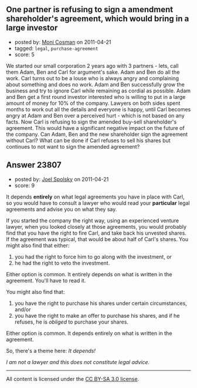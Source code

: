 ## One partner is refusing to sign a amendment shareholder's agreement, which would bring in a large investor

- posted by: [Moni Cosman](https://stackexchange.com/users/-1/9884-moni-cosman) on 2011-04-21
- tagged: `legal`, `purchase-agreement`
- score: 5

We started our small corporation 2 years ago with 3 partners - lets, call them Adam, Ben and Carl for argument's sake. Adam and Ben do all the work.  Carl turns out to be a louse who is always angry and complaining about something and does no work.  Adam and Ben successfully grow the business and try to ignore Carl while remaining as cordial as possible.  Adam and Ben get a first round investor interested who is willing to put in a large amount of money for 10% of the company.  Lawyers on both sides spent months to work out all the details and everyone is happy, until Carl becomes angry at Adam and Ben over a perceived hurt - which is not based on any facts. Now Carl is refusing to sign the amended buy-sell shareholder's agreement. This would have a significant negative impact on the future of the company. Can Adam, Ben and the new shareholder sign the agreement without Carl?  What can be done if Carl refuses to sell his shares but continues to not want to sign the amended agreement?


## Answer 23807

- posted by: [Joel Spolsky](https://stackexchange.com/users/-1/4335-joel-spolsky) on 2011-04-21
- score: 9

It depends **entirely** on what legal agreements you have in place with Carl, so you would have to consult a lawyer who would read your **particular** legal agreements and advise you on what they say.

If you started the company the right way, using an experienced venture lawyer, when you looked closely at those agreements, you would probably find that you have the right to fire Carl, and take back his unvested shares. If the agreement was typical, that would be about half of Carl's shares. You might also find that either:

1. you had the right to force him to go along with the investment, or
2. he had the right to veto the investment.

Either option is common. It entirely depends on what is written in the agreement. You'll have to read it.

You might also find that:

1. you have the right to purchase his shares under certain circumstances, and/or
2. you have the right to make an offer to purchase his shares, and if he refuses, he is *obliged* to purchase your shares.

Either option is common. It depends entirely on what is written in the agreement.

So, there's a theme here: *It depends!*

*I am not a lawyer and this does not constitute legal advice.*



---

All content is licensed under the [CC BY-SA 3.0 license](https://creativecommons.org/licenses/by-sa/3.0/).
